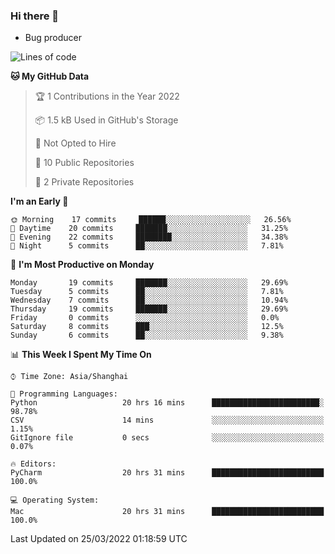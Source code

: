 ### Hi there 👋
* Bug producer
<!--START_SECTION:waka-->
![Lines of code](https://img.shields.io/badge/From%20Hello%20World%20I%27ve%20Written-3%20Thousand%20lines%20of%20code-blue)

**🐱 My GitHub Data** 

> 🏆 1 Contributions in the Year 2022
 > 
> 📦 1.5 kB Used in GitHub's Storage 
 > 
> 🚫 Not Opted to Hire
 > 
> 📜 10 Public Repositories 
 > 
> 🔑 2 Private Repositories  
 > 
**I'm an Early 🐤** 

```text
🌞 Morning    17 commits     ██████░░░░░░░░░░░░░░░░░░░   26.56% 
🌆 Daytime    20 commits     ███████░░░░░░░░░░░░░░░░░░   31.25% 
🌃 Evening    22 commits     ████████░░░░░░░░░░░░░░░░░   34.38% 
🌙 Night      5 commits      ██░░░░░░░░░░░░░░░░░░░░░░░   7.81%

```
📅 **I'm Most Productive on Monday** 

```text
Monday       19 commits     ███████░░░░░░░░░░░░░░░░░░   29.69% 
Tuesday      5 commits      ██░░░░░░░░░░░░░░░░░░░░░░░   7.81% 
Wednesday    7 commits      ██░░░░░░░░░░░░░░░░░░░░░░░   10.94% 
Thursday     19 commits     ███████░░░░░░░░░░░░░░░░░░   29.69% 
Friday       0 commits      ░░░░░░░░░░░░░░░░░░░░░░░░░   0.0% 
Saturday     8 commits      ███░░░░░░░░░░░░░░░░░░░░░░   12.5% 
Sunday       6 commits      ██░░░░░░░░░░░░░░░░░░░░░░░   9.38%

```


📊 **This Week I Spent My Time On** 

```text
⌚︎ Time Zone: Asia/Shanghai

💬 Programming Languages: 
Python                   20 hrs 16 mins      ████████████████████████░   98.78% 
CSV                      14 mins             ░░░░░░░░░░░░░░░░░░░░░░░░░   1.15% 
GitIgnore file           0 secs              ░░░░░░░░░░░░░░░░░░░░░░░░░   0.07%

🔥 Editors: 
PyCharm                  20 hrs 31 mins      █████████████████████████   100.0%

💻 Operating System: 
Mac                      20 hrs 31 mins      █████████████████████████   100.0%

```


 Last Updated on 25/03/2022 01:18:59 UTC
<!--END_SECTION:waka-->
